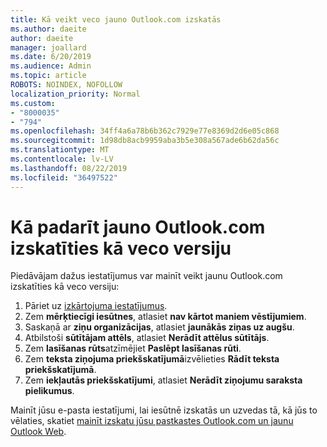 ```yaml
---
title: Kā veikt veco jauno Outlook.com izskatās
ms.author: daeite
author: daeite
manager: joallard
ms.date: 6/20/2019
ms.audience: Admin
ms.topic: article
ROBOTS: NOINDEX, NOFOLLOW
localization_priority: Normal
ms.custom:
- "8000035"
- "794"
ms.openlocfilehash: 34ff4a6a78b6b362c7929e77e8369d2d6e05c868
ms.sourcegitcommit: 1d98db8acb9959aba3b5e308a567ade6b62da56c
ms.translationtype: MT
ms.contentlocale: lv-LV
ms.lasthandoff: 08/22/2019
ms.locfileid: "36497522"
---
```

# <a name="how-to-make-the-new-outlookcom-look-like-the-old-version"></a>Kā padarīt jauno Outlook.com izskatīties kā veco versiju

Piedāvājam dažus iestatījumus var mainīt veikt jaunu Outlook.com izskatīties kā veco versiju:

1. Pāriet uz [izkārtojuma iestatījumus](https://outlook.live.com/mail/options/mail/layout).
1. Zem **mērķtiecīgi iesūtnes**, atlasiet **nav kārtot maniem vēstījumiem**.
1. Saskaņā ar **ziņu organizācijas**, atlasiet **jaunākās ziņas uz augšu**.
1. Atbilstoši **sūtītājam attēls**, atlasiet **Nerādīt attēlus sūtītājs**.
1. Zem **lasīšanas rūts**atzīmējiet **Paslēpt lasīšanas rūti**.
1. Zem **teksta ziņojuma priekšskatījumā**izvēlieties **Rādīt teksta priekšskatījumā**.
1. Zem **iekļautās priekšskatījumi**, atlasiet **Nerādīt ziņojumu saraksta pielikumus**.

Mainīt jūsu e-pasta iestatījumi, lai iesūtnē izskatās un uzvedas tā, kā jūs to vēlaties, skatiet [mainīt izskatu jūsu pastkastes Outlook.com un jaunu Outlook Web](https://support.office.com/article/b41c2ecb-f23c-42b3-b7f8-659646d5e58c?wt.mc_id=Office_Outlook_com_Alchemy).